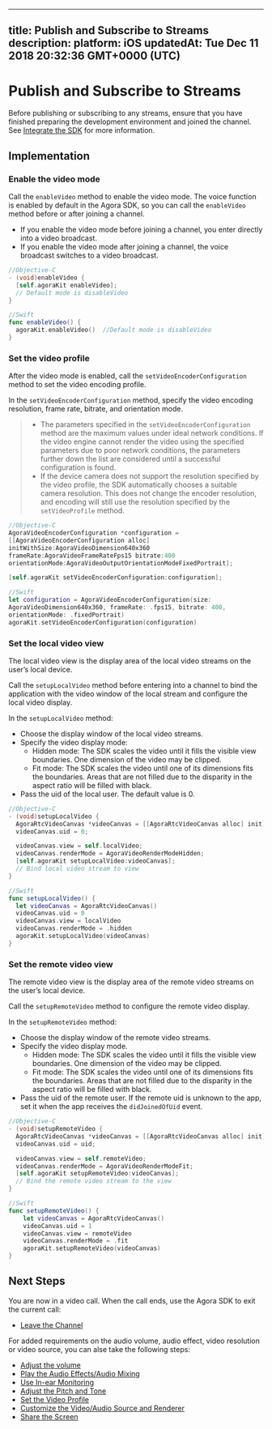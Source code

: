 
---
title: Publish and Subscribe to Streams
description: 
platform: iOS
updatedAt: Tue Dec 11 2018 20:32:36 GMT+0000 (UTC)
---
# Publish and Subscribe to Streams
Before publishing or subscribing to any streams, ensure that you have finished preparing the development environment and joined the channel. See [Integrate the SDK](../../en/Video/ios_video.md) for more information.

## Implementation
### Enable the video mode
Call the `enableVideo` method to enable the video mode. The voice function is enabled by default in the Agora SDK, so you can call the `enableVideo` method before or after joining a channel.

- If you enable the video mode before joining a channel, you enter directly into a video broadcast.
- If you enable the video mode after joining a channel, the voice broadcast switches to a video broadcast.

```objective-c
//Objective-C
- (void)enableVideo {
  [self.agoraKit enableVideo];
  // Default mode is disableVideo
}
```

```swift
//Swift
func enableVideo() {
  agoraKit.enableVideo()  //Default mode is disableVideo
}
```

### Set the video profile
After the video mode is enabled, call the `setVideoEncoderConfiguration` method to set the video encoding profile.

In the `setVideoEncoderConfiguration` method, specify the video encoding resolution, frame rate, bitrate, and orientation mode. 

> - The parameters specified in the `setVideoEncoderConfiguration` method are the maximum values under ideal network conditions. If the video engine cannot render the video using the specified parameters due to poor network conditions, the parameters further down the list are considered until a successful configuration is found.
> - If the device camera does not support the resolution specified by the video profile, the SDK automatically chooses a suitable camera resolution. This does not change the encoder resolution, and encoding will still use the resolution specified by the `setVideoProfile` method.

```objective-c
//Objective-C
AgoraVideoEncoderConfiguration *configuration =
[[AgoraVideoEncoderConfiguration alloc]
initWithSize:AgoraVideoDimension640x360
frameRate:AgoraVideoFrameRateFps15 bitrate:400
orientationMode:AgoraVideoOutputOrientationModeFixedPortrait];

[self.agoraKit setVideoEncoderConfiguration:configuration];
```

```swift
//Swift
let configuration = AgoraVideoEncoderConfiguration(size:
AgoraVideoDimension640x360, frameRate: .fps15, bitrate: 400,
orientationMode: .fixedPortrait)
agoraKit.setVideoEncoderConfiguration(configuration)
```

### Set the local video view
The local video view is the display area of the local video streams on the user’s local device.

Call the `setupLocalVideo` method before entering into a channel to bind the application with the video window of the local stream and configure the local video display.

In the `setupLocalVideo` method:

- Choose the display window of the local video streams.
- Specify the video display mode:
  - Hidden mode: The SDK scales the video until it fills the visible view boundaries. One dimension of the video may be clipped.
  - Fit mode: The SDK scales the video until one of its dimensions fits the boundaries. Areas that are not filled due to the disparity in the aspect ratio will be filled with black.
- Pass the uid of the local user. The default value is 0.

```objective-c
//Objective-C
- (void)setupLocalVideo {
  AgoraRtcVideoCanvas *videoCanvas = [[AgoraRtcVideoCanvas alloc] init];
  videoCanvas.uid = 0;

  videoCanvas.view = self.localVideo;
  videoCanvas.renderMode = AgoraVideoRenderModeHidden;
  [self.agoraKit setupLocalVideo:videoCanvas];
  // Bind local video stream to view
}
```

```swift
//Swift
func setupLocalVideo() {
  let videoCanvas = AgoraRtcVideoCanvas()
  videoCanvas.uid = 0
  videoCanvas.view = localVideo
  videoCanvas.renderMode = .hidden
  agoraKit.setupLocalVideo(videoCanvas)
}
```

### Set the remote video view
The remote video view is the display area of the remote video streams on the user’s local device.

Call the `setupRemoteVideo` method to configure the remote video display.

In the `setupRemoteVideo` method:

- Choose the display window of the remote video streams.
- Specify the video display mode.
  - Hidden mode: The SDK scales the video until it fills the visible view boundaries. One dimension of the video may be clipped.
  - Fit mode: The SDK scales the video until one of its dimensions fits the boundaries. Areas that are not filled due to the disparity in the aspect ratio will be filled with black.
- Pass the uid of the remote user. If the remote uid is unknown to the app, set it when the app receives the `didJoinedOfUid` event.

```objective-c
//Objective-C
- (void)setupRemoteVideo {
  AgoraRtcVideoCanvas *videoCanvas = [[AgoraRtcVideoCanvas alloc] init];
  videoCanvas.uid = uid;

  videoCanvas.view = self.remoteVideo;
  videoCanvas.renderMode = AgoraVideoRenderModeFit;
  [self.agoraKit setupRemoteVideo:videoCanvas];
  // Bind the remote video stream to the view
}
```

```swift
//Swift
func setupRemoteVideo() {
    let videoCanvas = AgoraRtcVideoCanvas()
    videoCanvas.uid = 1
    videoCanvas.view = remoteVideo
    videoCanvas.renderMode = .fit
    agoraKit.setupRemoteVideo(videoCanvas)
}
```


## Next Steps
You are now in a video call. When the call ends, use the Agora SDK to exit the current call:

- [Leave the Channel](../../en/Video/leave_ios.md)

For added requirements on the audio volume, audio effect, video resolution or video source, you can alse take the following steps:

- [Adjust the volume](../../en/Video/volume_ios.md)
- [Play the Audio Effects/Audio Mixing](../../en/Video/effect_mixing_ios.md)
- [Use In-ear Monitoring](../../en/Video/in-ear_ios.md)
- [Adjust the Pitch and Tone](../../en/Video/voice_effect_ios.md)
- [Set the Video Profile](../../en/Video/videoProfile_ios.md)
- [Customize the Video/Audio Source and Renderer](../../en/Video/custom_video_ios.md)
- [Share the Screen](../../en/Video/screensharing_ios.md)

